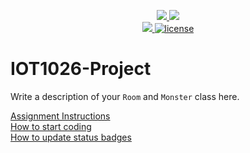 <p align="center">
	<a href="https://github.com/arigrg/IOT1026-Project/actions/workflows/ci.yml">
    <img src="https://github.com/arigrg/IOT1026-Project/actions/workflows/ci.yml/badge.svg"/>
    </a>
	<a href="https://github.com/arigrg/IOT1026-Project/actions/workflows/formatting.yml">
    <img src="https://github.com/GwGibson/IOT1026-Project/actions/workflows/formatting.yml/badge.svg"/>
	<br/>
    <a href="https://app.codecov.io/gh/arigrg/IOT1026-Project" > 
    <img src="https://codecov.io/gh/arigrg/IOT1026-Project/branch/main/graph/badge.svg?token=JS0857X5JD"/> 
	<img title="MIT License" alt="license" src="https://img.shields.io/badge/license-MIT-informational?style=flat-square">	
    </a>
</p>

# IOT1026-Project
Write a description of your `Room` and `Monster` class here.

[Assignment Instructions](docs/instructions.md)  
[How to start coding](docs/how-to-use.md)  
[How to update status badges](docs/how-to-update-badges.md)
        
